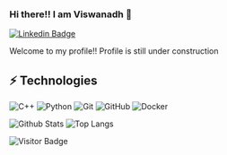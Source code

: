### Hi there!! I am Viswanadh 👋

<!--
**VIS-WA/VIS-WA** is a ✨ _special_ ✨ repository because its `README.md` (this file) appears on your GitHub profile.

Here are some ideas to get you started:

- 🔭 I’m currently working on ...
- 🌱 I’m currently learning ...
- 👯 I’m looking to collaborate on ...
- 🤔 I’m looking for help with ...
- 💬 Ask me about ...
- 📫 How to reach me: ...
- 😄 Pronouns: ...
- ⚡ Fun fact: ...
-->

[![Linkedin Badge](https://img.shields.io/badge/Savitha_Viswanadh_Kandala-0077B5?style=flat-square&logo=linkedin&logoColor=white)](https://www.linkedin.com/in/savitha-viswanadh)

Welcome to my profile!! Profile is still under construction
<!-- 
Write more about yourself
-->

## ⚡ Technologies
![C++](https://img.shields.io/badge/c++-%2300599C.svg?style=flat&logo=c%2B%2B&logoColor=white)
![Python](https://img.shields.io/badge/-Python-black?style=flat-square&logo=Python)
![Git](https://img.shields.io/badge/-Git-black?style=flat-square&logo=git)
![GitHub](https://img.shields.io/badge/-GitHub-181717?style=flat-square&logo=github)
![Docker](https://img.shields.io/badge/-Docker-black?style=flat-square&logo=docker)


![Github Stats](https://github-readme-stats.vercel.app/api?username=VIS-WA&count_private=true&show_icons=true&include_all_commits=true)
![Top Langs](https://github-readme-stats.vercel.app/api/top-langs/?username=VIS-WA&hide=TeX&layout=compact)

![Visitor Badge](https://visitor-badge.laobi.icu/badge?page_id=VIS-WA.visitor-badge)
